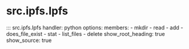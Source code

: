 # src.ipfs.Ipfs

::: src.ipfs.Ipfs
    handler: python
    options:
      members:
        - mkdir
        - read
        - add
        - does_file_exist
        - stat
        - list_files
        - delete
      show_root_heading: true
      show_source: true
